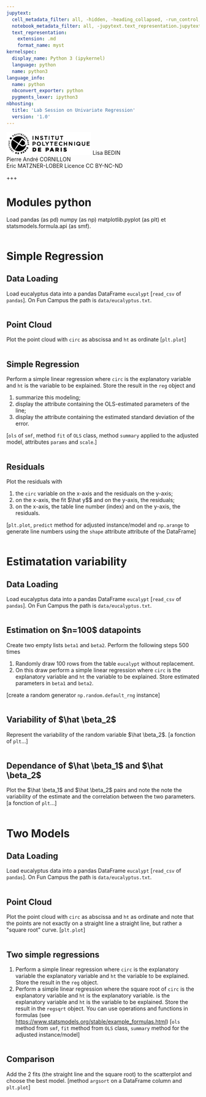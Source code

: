 ```yaml
---
jupytext:
  cell_metadata_filter: all, -hidden, -heading_collapsed, -run_control, -trusted
  notebook_metadata_filter: all, -jupytext.text_representation.jupytext_version, -jupytext.text_representation.format_version, -language_info.version, -language_info.codemirror_mode.version, -language_info.codemirror_mode, -language_info.file_extension, -language_info.mimetype, -toc
  text_representation:
    extension: .md
    format_name: myst
kernelspec:
  display_name: Python 3 (ipykernel)
  language: python
  name: python3
language_info:
  name: python
  nbconvert_exporter: python
  pygments_lexer: ipython3
nbhosting:
  title: 'Lab Session on Univariate Regression'
  version: '1.0'
---
```


<div class="licence">
<span><img src="media/logo_IPParis.png" /></span>
<span>Lisa BEDIN<br />Pierre André CORNILLON<br />Eric MATZNER-LOBER</span>
<span>Licence CC BY-NC-ND</span>
</div>

+++

# Modules python
Load pandas (as pd) numpy (as np) matplotlib.pyplot (as plt) et statsmodels.formula.api (as smf).


```{code-cell} python

```

# Simple Regression

## Data Loading
Load eucalyptus data into a pandas DataFrame `eucalypt`
\[`read_csv` of `pandas`\]. On Fun Campus the path is `data/eucalyptus.txt`.


```{code-cell} python

```

## Point Cloud
Plot the point cloud with `circ` as abscissa and `ht` as ordinate
\[`plt.plot`\]


```{code-cell} python

```

## Simple Regression
Perform a simple linear regression where `circ` is the explanatory variable
and `ht` is the variable to be explained. Store the result
in the `reg` object and 
1. summarize this modeling;
2. display the attribute containing the OLS-estimated parameters of the line;
3. display the attribute containing the estimated standard deviation of the error.

\[`ols` of `smf`, method `fit` of `OLS` class, 
method `summary` applied to the adjusted model,
attributes `params` and `scale`.\]


```{code-cell} python

```

## Residuals
Plot the residuals with
1. the `circ` variable on the x-axis and the residuals on the y-axis;
2. on the x-axis, the fit \$\hat y\$$ and on the y-axis, the residuals;
3. on the x-axis, the table line number (index) and on the y-axis, the residuals.

\[`plt.plot`, `predict` method for adjusted instance/model and `np.arange` to generate line numbers using the `shape` attribute attribute of the DataFrame\]


```{code-cell} python

```

# Estimatation variability

## Data Loading
Load eucalyptus data into a pandas DataFrame `eucalypt`
\[`read_csv` of `pandas`\]. On Fun Campus the path is `data/eucalyptus.txt`.


```{code-cell} python

```

## Estimation on \$n=100\$ datapoints
Create two empty lists `beta1` and `beta2`.
Perform the following steps 500 times
1. Randomly draw 100 rows from the table `eucalypt` without replacement.
2. On this draw perform a simple linear regression
   where `circ` is the explanatory variable and `ht` the variable to be explained. Store estimated parameters in `beta1` and `beta2`.
   
\[create a random generator `np.random.default_rng` instance\]


```{code-cell} python

```

## Variability of \$\hat \beta_2\$
Represent the variability of the random variable \$\hat \beta_2\$.
\[a fonction of `plt`...\]


```{code-cell} python

```

## Dependance of \$\hat \beta_1\$ and \$\hat \beta_2\$
Plot the \$\hat \beta_1\$ and \$\hat \beta_2\$ pairs and note the
note the variability of the estimate and the correlation
between the two parameters.
\[a fonction of `plt`...\]


```{code-cell} python

```

# Two Models

## Data Loading
Load eucalyptus data into a pandas DataFrame `eucalypt`
\[`read_csv` of `pandas`\]. On Fun Campus the path is `data/eucalyptus.txt`.


```{code-cell} python

```

## Point Cloud
Plot the point cloud with `circ` as abscissa and `ht` as ordinate
and note that the points are not exactly on a straight line
a straight line, but rather a "square root" curve.
\[`plt.plot`\]


```{code-cell} python

```

## Two simple regressions
1. Perform a simple linear regression where `circ` is the explanatory variable
   the explanatory variable and `ht` the variable to be explained.
   Store the result in the `reg` object.
2. Perform a simple linear regression where the square root of `circ` is the explanatory variable and `ht` is the explanatory variable.
   is the explanatory variable and `ht` is the variable to be explained.
   Store the result in the `regsqrt` object. You can use
   operations and functions in formulas
   (see https://www.statsmodels.org/stable/example_formulas.html)
\[`ols` method from `smf`, `fit` method from `OLS` class, 
`summary` method for the adjusted instance/model\]


```{code-cell} python

```

## Comparison
Add the 2 fits (the straight line and the square root) to the scatterplot
and choose the best model.
\[method `argsort` on a DataFrame column and `plt.plot`\]


```{code-cell} python

```

